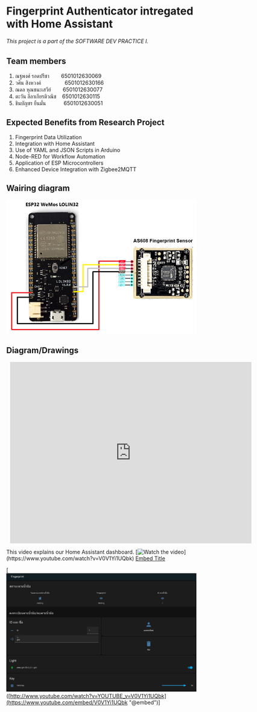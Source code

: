 # **Fingerprint Authenticator intregated with Home Assistant**

###### This project is a part of the SOFTWARE DEV PRACTICE I.

## Team members
1. ณฐพงศ์ รอดปรีชา  &nbsp;&nbsp;&nbsp;&nbsp;&nbsp;&nbsp;&nbsp;6501012630069
2. วศิน สิงหวงค์    &nbsp;&nbsp;&nbsp;&nbsp;&nbsp;&nbsp;&nbsp;&nbsp; &nbsp;&nbsp;&nbsp;&nbsp;&nbsp; 6501012630166
3. ณดล หุณชนะเสวีย์ &nbsp;&nbsp;&nbsp;&nbsp;&nbsp;&nbsp; 6501012630077
4. ตะวัน ลีลาเกียรติวณิช &nbsp;&nbsp;&nbsp;6501012630115
5. ชินบัญชร ยืนมั่น &nbsp;&nbsp;&nbsp;&nbsp;&nbsp;&nbsp;&nbsp;&nbsp;&nbsp;&nbsp; 6501012630051

## Expected Benefits from Research Project
1. Fingerprint Data Utilization
2. Integration with Home Assistant
3. Use of YAML and JSON Scripts in Arduino
4. Node-RED for Workflow Automation
5. Application of ESP Microcontrollers
6. Enhanced Device Integration with Zigbee2MQTT

## Wairing diagram
![wairing_diagram](https://raw.githubusercontent.com/laleesaw/miniproject/refs/heads/main/Image/wiring_diagram.png)

## Diagram/Drawings
<div style="width: 640px; height: 480px; margin: 10px; position: relative;"><iframe allowfullscreen frameborder="0" style="width:640px; height:480px" src="https://lucid.app/documents/embedded/d4bc3953-2cf6-4c7f-a8d7-f5c290efd3c2" id="SLKdBPzOIfoj"></iframe></div>

This video explains our Home Assistant dashboard.
[![Watch the video]([https://img.youtube.com/vi/V0V1Yi1UQbk/0.jpg](https://raw.githubusercontent.com/laleesaw/miniproject/refs/heads/main/Image/dashboard.png))](https://www.youtube.com/watch?v=V0V1Yi1UQbk)
[Embed Title](https://www.youtube.com/embed/V0V1Yi1UQbk "@embed") 

[![IMAGE ALT TEXT HERE](https://raw.githubusercontent.com/laleesaw/miniproject/refs/heads/main/Image/dashboard.png)([http://www.youtube.com/watch?v=YOUTUBE_v=V0V1Yi1UQbk](https://www.youtube.com/embed/V0V1Yi1UQbk "@embed")]
